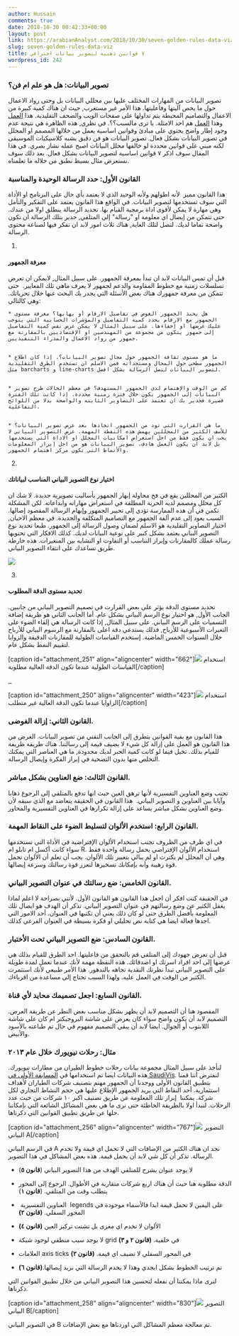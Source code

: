 ```yaml
---
author: Hussain
comments: true
date: 2018-10-30 00:42:33+00:00
layout: post
link: https://arabianAnalyst.com/2018/10/30/seven-golden-rules-data-viz/
slug: seven-golden-rules-data-viz
title: ٧ قوانين ذهبية لتصوير بيانات احترافي
wordpress_id: 242
---
```


### تصوير البيانات: هل هو علم ام فن؟


تصوير البيانات من المهارات المختلف عليها بين محللي البيانات بل وحتى رواد الاعمال حول ما يخص آليتها وفاعليتها. هذا الأمر غير مستغرب, حيث ان هناك كمية كبيرة من الاعمال والتصاميم المحبطة يتم تداولها على صفحات الويب والصحف التقليدية. هذا [العمل](https://aawsat.com/sites/default/files/2018/10/18/world-competitve-181020178.jpg) وهذا [العمل](https://www.alyaum.com/articles/6042793/انفوغرافيكس/عنوان) هم احد الامثلة. يا ترى مالسبب؟؟. في نظري, هذه الظاهرة هي نتيجة عدم وجود إطار واضح يحتوي على مبادئ وقوانين اساسية يعمل من خلالها المصمم او المحلل في تصوير البيانات بشكل فعال. تصوير البيانات هو فن دقيق يشبه كلاسيكيات الموسيقى لكنه مبني على قوانين محددة لو خالفها محلل البيانات اصبح عمله نشاز بصري. في هذا المقال سوف اذكر ٧ قوانين اساسية لتصوير البيانات بشكل فعال. بعد ذلك سوف نستعرض مثال بسيط نطبق من خلاله ما تعلمناه. 


### القانون الأول: حدد الرسالة الوحيدة والمناسبة


هذا القانون مميز  لأنه اطولهم ولأنه الوحيد الذي لا يعتمد بأي حال على البرنامج او الأداة التي سوف تستخدمها لتصوير البيانات. في الواقع هذا القانون يعتمد على التفكير والتأمل وهي مهارة لا يمكن لأقوى اداة برمجية القيام بها. تحديد الرسالة ينطلق اولا من عندك. حتى تتمكن من إيصال اي معلومة او "رسالة" إلى المتلقي, جدير بتلك الرسالة ان تكون واضحة تماما لديك. لتصل لتلك الغاية, هناك ثلاث امور لابد ان تفكر فيها لصناعة محتوى الرسالة. 



 	
  1. 


#### معرفة الجمهور


قبل أن تمس البيانات لابد ان تبدأ بمعرفة الجمهور. على سبيل المثال, لايمكن ان تعرض تسلسلات زمنية مع خطوط المقاومة والدعم لجمهور لا يعرف ماهي تلك المعايير.  حتى تتمكن من معرفة جمهورك هناك بعض الأسئلة التي يجدر بك البحث عنها خلال تحرياتك. وهي كالتالي:

 	
    * هل يحبذ الجمهور الغوص في تفاصيل الارقام أو يهابها؟ معرفة مستوى الجمهور مع الارقام يحدد كمية التفاصيل والمؤشرات الحسابية التي يتوجب عليك عرضها او إخفاءها. على سبيل المثال لا يمكن عرض نفس كمية التفاصيل إلى جمهور يتكون من مجموعة من المهندسين او الإقتصاديين بالمقارنة مع جمهور من رواد الاعمال والمدراء التنفيذيين.

 	
    * ما هو مستوى ثقافة الجمهور حول مجال تصوير البيانات؟. إذا كان اطلاع الجمهور سطحي حول المجال ومستجداته فمن الاسلم ان تستخدم الطرق التقليدية مثل barcharts و line-charts لتصوير البيانات لتصل الرسالة بشكل افضل.

 	
    * كم من الوقت والإهتمام لدى الجمهور المستهدف؟ في معظم الحالات طرح تصوير البيانات إلى الجمهور يكون خلال فترة زمنية محددة. إذا كانت تلك الفترة قصيرة فجدير بك ان تعتمد على التصاوير الثابته والواضحة بدلا من اللوائح التفاعلية.

 	
    * ما هي القرارت التي تود من الجمهور اتخاذها بعد عرض تصوير البيانات؟ للأسف الكثير من المحللين يهمش هذه النقطة المهمة. عرض التصوير البياني لا يجب ان يكون فقط من اجل استعراض امكانيات المحلل او الاداة التي يستخدمها بل لابد ان يكون العمل هادف. تصوير البيانات هو من اجل إبراز المعلومات والأنماط التي تكون مركز اهتمام الجمهور.




 	
  2. 


#### اختيار نوع التصوير البياني المناسب لبياناتك


الكثير من المحللين يقع في فخ محاولة إبهار الجمهور بأساليب تصويرية جديدة. لا شك ان كل محلل ومصمم لديه الحرية المطلقة في استعراض مهاراته وابداعاته. لكن المشكلة تكمن في أن هذه الممارسة تؤدي إلى تحيير الجمهور وإبهام الرسالة المقصود إصالها. السبب يعود إلى عدم ألفة الجمهور مع التصاميم المتكلفة والجديدة. في معظم الاحيان, اختيار التصاوير التقليدية هو الاسلم لضمان وصول الرسالة إلى الجمهور. طبعا تحديد نوع التصوير البياني يعتمد بشكل كبير على نوعية البيانات لديك. كذلك الافكار التي تحتويها رسالة عملك كالمقارنات وإبراز التناسب أو التفاوت او التشابه بين المتغيرات. هذه خارطة طريق تساعدك على انتقاء التصوير البياني. 

[![](https://arabianAnalyst.com/wp-content/uploads/2018/10/2517C254-4995-47AB-B567-25104C6F6260-300x281.jpeg)](https://arabianAnalyst.com/wp-content/uploads/2018/10/2517C254-4995-47AB-B567-25104C6F6260.jpeg)

 	
  3. 


#### تحديد مستوى الدقة المطلوب





تحديد مستوى الدقة يؤثر على بعض القرارت في تصميم التصوير البياني من جانبين. الجانب الأول, هو اختيار نوع الرسم البياني بشكل عام. أما الجانب الثاني هو طريقة إضافة التسميات على الرسم البياني. على سبيل المثال, إذا كانت الرسالة هي إلقاء الضوء على التغيرات الأسبوعية للأرباح, فذلك يستدعي دقة اعلى بالمقارنة مع الرسوم البياني للأرباح خلال السنوات الخمس الماضية. إستخدم القياسات الطولية للمقارنات الدقيقة والزوايا لتقييم النمط بشكل عام.

[caption id="attachment_251" align="aligncenter" width="662"][![](https://arabianAnalyst.com/wp-content/uploads/2018/10/PercissBar.png)](https://arabianAnalyst.com/wp-content/uploads/2018/10/PercissBar.png) استخدام القياسات الطولية عندما تكون الدقة العالية مطلوبة[/caption]

[  ](https://arabianAnalyst.com/wp-content/uploads/2018/10/General_piechart.png)

[caption id="attachment_250" align="aligncenter" width="423"][![](https://arabianAnalyst.com/wp-content/uploads/2018/10/General_piechart.png)](https://arabianAnalyst.com/wp-content/uploads/2018/10/General_piechart.png) استخدام الزاوايا عندما تكون الدقة العالية غير متطلب[/caption]


### القانون الثاني: إزالة الفوضى.


هذا القانون مع بقية القوانين يتطرق إلى الجانب التقني من تصوير البيانات. الغرض من هذا القانون هو العمل على إزالة كل شيء لا يضيف قيمة إلى رسالتنا. هناك طريقة ظريفة للقيام بذلك. تخيل فيما لو كانت كمية الحبر لديك محدودة, ما هي العناصر التي يمكنك التخلص منها بدون التضحية في إبراز الفكرة وإيصال الرسالة.


### القانون الثالث: ضع العناوين بشكل مباشر.


تجنب وضع العناوين التفسيرية لأنها ترهق العين حيث انها تدفع بالمتلقي إلى الرجوع ذهابا وآيابا بين العناوين و التصوير البياني.  هذا القانون في الحقيقة يتعاضد مع الذي سبقه لأن وضع العناوين بشكل مباشر يساعد على إزالة تكرارها في العناوين التفسيرية والمحاور.


### القانون الرابع: استخدم الألوان لتسليط الضوء على النقاط المهمة.


في اي ظرف من الظروف تجنب استخدام الألوان الإفتراضية في الأداة التي تستخدمها سواء كانت أكسل ام تابلو ام R. استخدام الألوان الإفتراضي يحمل رسالة واحدة فقط وهي أن المحلل لم يكترث او لم يبالي بتغيير تلك الألوان. يجب أن تعلم أن الألوان تحمل قوة رهيبة وأنه بإمكانك تسخيرها لتعزز قوة رسالتك وسرعة إيصالها.


### القانون الخامس: ضع رسالتك في عنوان التصوير البياني.


في الحقيقة كنت افكر أن اجعل هذا القانون هو القانون الأول. لأنني بصراحة لا اعلم لماذا يغفل الكثير عن وضع رسالتهم في عنوان التصوير البياني. تذكر أن الهدف هو ايصال تلك المعلومة بأفضل الطرق حتى لو كان ذلك يعني أن تكتبها في العنوان. أحد الامور التي اجدها فعالة ايضا هي كتابة نص تحليلي او فكرة بسيطة في العنوان الفرعي كذلك.


### القانون السادس: ضع التصوير البياني تحت الأختبار.


قبل أن تعرض جهودك إلى المتلقي قم بالتحقق من فاعليتها. احد الطرق للقيام بذلك هي عرضها إلى احد افراد اسرتك او اصدقائك. هذه النقطة مهمة لأنك عندما تعمل لمدة طويلة على التصوير البياني تبدأ نظرتك النقدية تجاهه بالتدهور. هذا الأمر طبيعي لأنك استثمرت الكثير من الوقت في العمل عليه. ولهذا السبب تحتاج إلى مساعدة من اقرباءك.


### القانون السابع: اجعل تصميمك محايد لأي قناة.


المقصود هنا أن التصميم لابد أن يظهر بشكل مناسب بغض النظر عن طريقة العرض. التصميم لابد أن يكون واضح سواء كان يعرض على شاشة البروجيكتر ام كان على شاشة اللابتوب أو الجوال. ايضا لابد أن يبقى التصميم مفهوم في حال تم طباعته بالأسود والأبيض.


### مثال: رحلات نيويورك خلال عام ٢٠١٣


لنأخذ على سبيل المثال مجموعة بيانات رحلات خطوط الطيران من مطارات نيويورك. هذه البيانات ايضا تم استخدامها في [المسابقة الأولى في SaudiVis](https://twitter.com/DataCommunitySA/status/1046082253795864577). لنفترض أننا قمنا بتطبيق القانون الأولى ووجدنا أن الجمهور مهتم بتصنيف شركات الطياران لأهداف استثمارية. أحد النقاط التي يريد الجمهور الإطلاع عليها هي حجم النشاط التجاري لكل شركة. يمكننا  إبراز تلك المعلومة عن طريق تصنيف اكبر ١٠ شركات من حيث عدد الرحلات. لنبدأ اولا بالطريقة الخاطئة حتى نرى ما هي بعض المشاكل الشائعة التي بإمكاننا حلها عن طريق تطبيق القوانين التي ذكرناها.

[caption id="attachment_256" align="aligncenter" width="767"][![](https://arabianAnalyst.com/wp-content/uploads/2018/10/badBarChart.png)](https://arabianAnalyst.com/wp-content/uploads/2018/10/badBarChart.png) التصوير البياني A[/caption]



في الرسم البياني A نجد ان هناك الكثير من الإضافات التي لا تحمل اي قيمة ولا تخدم الرسالة. تذكر أن كل شي لابد أن يحمل قيمة. هذه بعض المشاكل في هذا التصوير.



 	
  * لا يوجد عنوان يشرح للمتلقي الهدف من هذا التصوير البياني (**قانون ٥**)

 	
  * الدقة مطلوبة هنا حيث أن هناك اربع شركات متقاربة في الأطوال. الرجوع إلى المحور يتطلب وقت من المتلقي. (**قانون ١**)

 	
  *  العناوين التفسيرية  legends على اليمين لا تحمل قيمة ابدا فالأسماء موجودة في المحور السفلي. **(قانون ٢)**

 	
  * الألوان لا تخدم اي مغزى بل تشتت تركيز العين **(قانون ٤)**

 	
  * لا يوجد سبب منطقي لوجود شبكة grid في خلفية. **(قانون ٢ و ٣)**

 	
  * العلامات axis ticks في المحور السفلي لا تضيف اي قيمة. **(قانون ٢)**

 	
  * تم ترتيب الخطوط بشكل ابجدي وهذا لا يخدم الرسالة التي نريد إيصالها.**(قانون ٦)**


لنرى ماذا يمكننا أن نفعله لتحسين هذا التصوير البياني من خلال تطبيق القوانين التي ذكرناها.

[caption id="attachment_258" align="aligncenter" width="830"][![](https://arabianAnalyst.com/wp-content/uploads/2018/10/ImprovedChart.png)](https://arabianAnalyst.com/wp-content/uploads/2018/10/ImprovedChart.png) التصوير البياني B[/caption]



في التصوير البياني B تم معالجة معظم المشاكل التي اوردناها مع بعض الإضافات.


